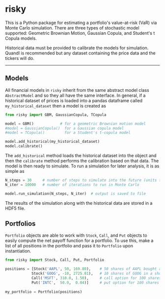# risky
This is a Python package for estimating a portfolio's value-at-risk (VaR) via Monte Carlo simulation. There are three types of stochastic model supported: Geometric Brownian Motion, Gaussian Copula, and Student's t Copula models. 

Historical data must be provided to calibrate the models for simulation. Quandl is recommended but any dataset containing the price data and the tickers will do.

________________________________

## Models

All financial models in `risky` inherit from the same abstract model class `AbstractModel` and so they all have the same interface. In general, if a historical dataset of prices is loaded into a pandas dataframe called `my_historical_dataset` then a model is created as

```python
from risky import GBM, GaussianCopula, TCopula

model = GBM()            # for a geometric Brownian motion model
#model = GaussianCopula()  for a Gaussian copula model
#model = TCopula()         for a Student's t-copula model

model.add_historical(my_historical_dataset)
model.calibrate()
```
The `add_historical` method loads the historical dataset into the object and then the `calibrate` method performs the calibration based on that data. The model is then ready to simulate. To run a simulation for later analysis, it is as simple as
```python
N_steps = 30     # number of steps to simulate into the future (units taken from historical data set)
N_iter = 10000   # number of iterations to run in Monte Carlo

model.run_simulation(N_steps, N_iter)  # output is saved to file
```
The results of the simulation along with the historical data are stored in a HDF5 file.
## Portfolios

`Portfolio` objects are able to work with `Stock`, `Call`, and `Put` objects to easily compute the net payoff function for a portfolio. To use this, make a list of all positions in the portfolio and pass it to `Portfolio` upon instantiation. 
```python
from risky import Stock, Call, Put, Portfolio

positions = [Stock('AAPL', 50, 169.80),    # 50 shares of AAPL bought at $169.80
            Stock('GOOG', -10, 2725.81),   # 10 shares of GOOG in a short position (initially at $2725.81)
            Call('MSFT', 310.0, 1.50),     # call option for 100 shares of MSFT with strike $330.0 and premium $1.50
            Put('INTC',  50.0,  0.04)]     # put option for 100 shares of INTC with strike $50.0 and premium $0.04
            
my_portfolio = Portfolio(positions)
```
